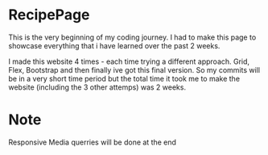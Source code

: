 # RecipePage
 
This is the very beginning of my coding journey.  I had to make this page to showcase everything that i have learned over the past 2 weeks.  

I made this website 4 times - each time trying a different approach. Grid, Flex, Bootstrap and then finally ive got this final version.  So my commits will be in a very short time period but the total time it took me to make the website (including the 3 other attemps) was 2 weeks. 

# Note 
Responsive Media querries will be done at the end